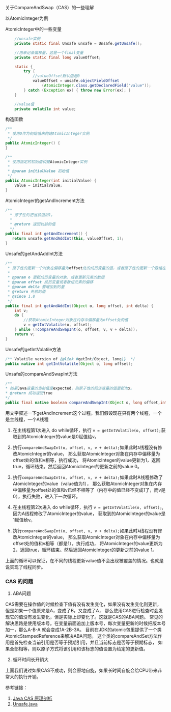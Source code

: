 关于CompareAndSwap（CAS）的一些理解

以AtomicInteger为例


AtomicInteger中的一些变量
```java
    //unsafe实例
    private static final Unsafe unsafe = Unsafe.getUnsafe();

    //用来记录偏移量，这是一个final变量
    private static final long valueOffset;

    static {
        try {
            //valueOffset默认值是0
            valueOffset = unsafe.objectFieldOffset
                (AtomicInteger.class.getDeclaredField("value"));
        } catch (Exception ex) { throw new Error(ex); }
    }

    //value值
    private volatile int value;

```

构造函数
```java
/**
 * 使用0作为初始值来构建AtomicInteger实例
 */
public AtomicInteger() {
}

/**
 * 使用指定的初始值构建AtomicInteger实例
 * 
 * @param initialValue 初始值
 */
public AtomicInteger(int initialValue) {
    value = initialValue;
}
```

AtomicInteger的getAndIncrement方法
```java
/**
  * 原子性的把当前值加1。
  *
  * @return 返回以前的值
  */
public final int getAndIncrement() {
   return unsafe.getAndAddInt(this, valueOffset, 1);
}
```

Unsafe的getAndAddInt方法

```java
/**
 * 原子性的更新一个对象在偏移量为offset处的成员变量的值，或者原子性的更新一个数组在偏移量为offset处的元素的值。
 *
 * @param o 更新成员变量的对象，或者更新元素的数组
 * @param offset 成员变量或者数组元素的偏移
 * @param delta 要增加到的量
 * @return 先前的值
 * @since 1.8
 */
public final int getAndAddInt(Object o, long offset, int delta) {
    int v;
    do {
        //获取AtomicInteger对象在内存中偏移量为offset处的值
        v = getIntVolatile(o, offset);
    } while (!compareAndSwapInt(o, offset, v, v + delta));
    return v;
}

```

Unsafe的getIntVolatile方法
```java
/** Volatile version of {@link #getInt(Object, long)}  */
public native int getIntVolatile(Object o, long offset);
```

Unsafe的compareAndSwapInt方法
```java
/**
* 如果Java变量的当前值是expected，则原子性的把该变量的值更新为x。
* @return 成功返回true
*/
public final native boolean compareAndSwapInt(Object o, long offset,int expected, int x);

```
用文字叙述一下getAndIncrement这个过程。我们假设现在只有两个线程，一个是主线程，一个A线程

1. 在主线程第1次进入 do while循环，执行 `v = getIntVolatile(o, offset);`获取到的AtomicInteger的value是0赋值给v。

2. 执行`compareAndSwapInt(o, offset, v, v + delta);`如果此时`A`线程没有修改AtomicInteger的value，
那么获取AtomicInteger对象在内存中偏移量为offset处的值和v相等，执行成功，
将AtomicInteger的value更新为1，返回true，循环结束。然后返回AtomicInteger的更新之前的value 0。

3. 执行`compareAndSwapInt(o, offset, v, v + delta);`如果此时A线程修改了AtomicInteger的value（value值为1），
那么获取AtomicInteger对象在内存中偏移量为offset处的值和v已经不相等了（内存中的值已经不变成1了，而v是0），执行失败，进入下一次循环。
4. 在主线程第2次进入 do while循环，执行 `v = getIntVolatile(o, offset);`,因为A线程修改了AtomicInteger的value，
获取到的AtomicInteger的value是1赋值给v。

5. 执行`compareAndSwapInt(o, offset, v, v + delta);`如果此时`A`线程没有修改AtomicInteger的value，
那么获取AtomicInteger对象在内存中偏移量为offset处的值和v相等（都是1），执行成功，
将AtomicInteger的value更新为2，返回true，循环结束。然后返回AtomicInteger的更新之前的value 1。

上面的循环可以保证，在不同的线程更新value值不会出现被覆盖的情况。也就是说实现了线程同步。

### CAS 的问题

1. ABA问题

CAS需要在操作值的时候检查下值有没有发生变化，如果没有发生变化则更新，但是如果一个值原来是A，变成了B，又变成了A，
那么使用CAS进行检查时会发现它的值没有发生变化，但是实际上却变化了。这就是CAS的ABA问题。
常见的解决思路是使用版本号。在变量前面追加上版本号，每次变量更新的时候把版本号加一，那么A-B-A 就会变成1A-2B-3A。
目前在JDK的atomic包里提供了一个类AtomicStampedReference来解决ABA问题。
这个类的compareAndSet方法作用是首先检查当前引用是否等于预期引用，并且当前标志是否等于预期标志，
如果全部相等，则以原子方式将该引用和该标志的值设置为给定的更新值。

2. 循环时间长开销大

上面我们说过如果CAS不成功，则会原地自旋，如果长时间自旋会给CPU带来非常大的执行开销。

参考链接：

1. [Java CAS 原理剖析](https://juejin.im/post/5a73cbbff265da4e807783f5)
2. [Unsafe.java](http://hg.openjdk.java.net/jdk8/jdk8/jdk/file/687fd7c7986d/src/share/classes/sun/misc/Unsafe.java)